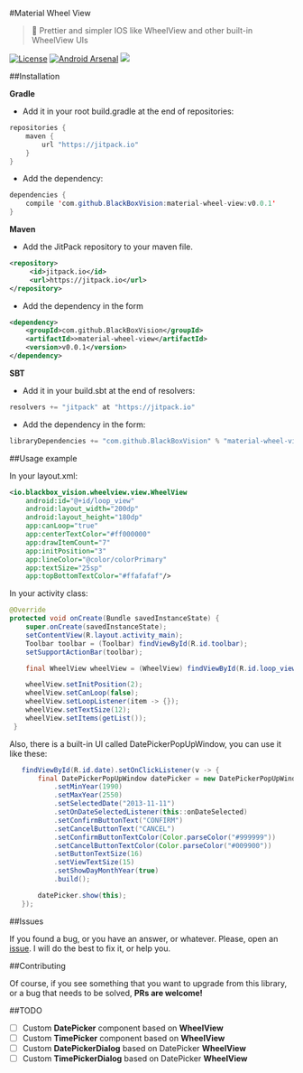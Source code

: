 #Material Wheel View 
>:ferris_wheel: Prettier and simpler IOS like WheelView and other built-in WheelView UIs

[![License](https://img.shields.io/badge/License-Apache%202.0-brightgreen.svg)](https://opensource.org/licenses/Apache-2.0) [![Android Arsenal](https://img.shields.io/badge/Android%20Arsenal-Material%20WheelView-brightgreen.svg?style=flat)](https://android-arsenal.com/details/1/5184) [![](https://jitpack.io/v/BlackBoxVision/material-wheel-view.svg)](https://jitpack.io/#BlackBoxVision/material-wheel-view)

##Installation

**Gradle**

- Add it in your root build.gradle at the end of repositories:

```java
repositories {
	maven { 
	    url "https://jitpack.io"
	}
}
```

- Add the dependency:

```java
dependencies {
    compile 'com.github.BlackBoxVision:material-wheel-view:v0.0.1'
}
```
**Maven**

- Add the JitPack repository to your maven file. 

```xml
<repository>
     <id>jitpack.io</id>
     <url>https://jitpack.io</url>
</repository>
```
- Add the dependency in the form

```xml
<dependency>
    <groupId>com.github.BlackBoxVision</groupId>
    <artifactId>>material-wheel-view</artifactId>
    <version>v0.0.1</version>
</dependency>
```
**SBT**

- Add it in your build.sbt at the end of resolvers:

```java
resolvers += "jitpack" at "https://jitpack.io"
```

- Add the dependency in the form:

```java
libraryDependencies += "com.github.BlackBoxVision" % "material-wheel-view" % "v0.0.1"	
```

##Usage example

In your layout.xml:

```xml
<io.blackbox_vision.wheelview.view.WheelView
	android:id="@+id/loop_view"
	android:layout_width="200dp"
	android:layout_height="180dp"
	app:canLoop="true"
	app:centerTextColor="#ff000000"
	app:drawItemCount="7"
	app:initPosition="3"
	app:lineColor="@color/colorPrimary"
	app:textSize="25sp"
	app:topBottomTextColor="#ffafafaf"/>
```

In your activity class: 

```java
@Override
protected void onCreate(Bundle savedInstanceState) {
	super.onCreate(savedInstanceState);
	setContentView(R.layout.activity_main);
	Toolbar toolbar = (Toolbar) findViewById(R.id.toolbar);
	setSupportActionBar(toolbar);

	final WheelView wheelView = (WheelView) findViewById(R.id.loop_view);

	wheelView.setInitPosition(2);
	wheelView.setCanLoop(false);
	wheelView.setLoopListener(item -> {});
	wheelView.setTextSize(12);
	wheelView.setItems(getList());
 }
 ```
 
 Also, there is a built-in UI called DatePickerPopUpWindow, you can use it like these: 
 
 ```java
 	findViewById(R.id.date).setOnClickListener(v -> {
		final DatePickerPopUpWindow datePicker = new DatePickerPopUpWindow.Builder(getApplicationContext())
			.setMinYear(1990)
			.setMaxYear(2550)
			.setSelectedDate("2013-11-11")
			.setOnDateSelectedListener(this::onDateSelected)
			.setConfirmButtonText("CONFIRM")
			.setCancelButtonText("CANCEL")
			.setConfirmButtonTextColor(Color.parseColor("#999999"))
			.setCancelButtonTextColor(Color.parseColor("#009900"))
			.setButtonTextSize(16)
			.setViewTextSize(15)
			.setShowDayMonthYear(true)
			.build();

		datePicker.show(this);
	});			
```			

##Issues

If you found a bug, or you have an answer, or whatever. Please, open an [issue](https://github.com/BlackBoxVision/material-wheel-view/issues). I will do the best to fix it, or help you.

##Contributing

Of course, if you see something that you want to upgrade from this library, or a bug that needs to be solved, **PRs are welcome!**

##TODO 
- [ ] Custom **DatePicker** component based on **WheelView**
- [ ] Custom **TimePicker** component based on **WheelView**
- [ ] Custom **DatePickerDialog** based on DatePicker **WheelView**
- [ ] Custom **TimePickerDialog** based on DatePicker **WheelView**
